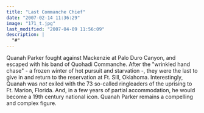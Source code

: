 ```yaml
---
title: "Last Commanche Chief"
date: "2007-02-14 11:36:29"
image: "171_t.jpg"
last_modified: "2007-04-09 11:56:09"
description: |
  "#"
---
```


Quanah Parker fought against Mackenzie at Palo Duro Canyon, and escaped with his band of Quohadi Commanche. After the "wrinkled hand chase" - a frozen winter of hot pursuit and starvation -, they were the last to give in and return to the reservation at Ft. Sill, Oklahoma. Interestingly, Quanah was <i>not</i> exiled with the 73 so-called ringleaders of the uprising to Ft. Marion, Florida. And, in a few years of partial accommodation, he would become a 19th century national icon. Quanah Parker remains a compelling and complex figure.
